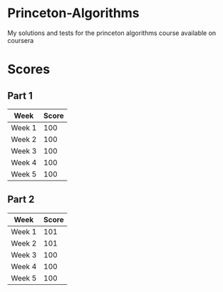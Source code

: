# Princeton-Algorithms
My solutions and tests for the princeton algorithms course available on coursera

# Scores
## Part 1
| Week | Score|
| ----------- | ----------- |
| Week 1 | 100 |
| Week 2 | 100 |
| Week 3 | 100 |
| Week 4 | 100 |
| Week 5 | 100 |


## Part 2
| Week | Score|
| ----------- | ----------- |
| Week 1 | 101 |
| Week 2 | 101 |
| Week 3 | 100 |
| Week 4 | 100 |
| Week 5 | 100 |
